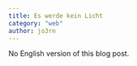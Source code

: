 ```yaml
---
title: Es werde kein Licht
category: "web"
author: jo3rn
---
```


No English version of this blog post.
